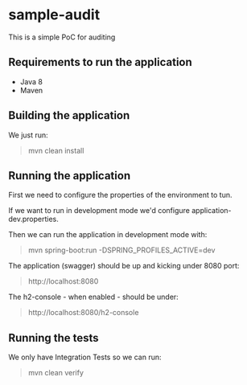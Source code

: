 # sample-audit

This is a simple PoC for auditing

## Requirements to run the application

* Java 8
* Maven

## Building the application

We just run:

> mvn clean install

## Running the application

First we need to configure the properties of the environment to tun.

If we want to run in development mode we'd configure application-dev.properties.

Then we can run the application in development mode with:

> mvn spring-boot:run -DSPRING_PROFILES_ACTIVE=dev

The application (swagger) should be up and kicking under 8080 port:

> http://localhost:8080

The h2-console - when enabled - should be under:

> http://localhost:8080/h2-console

## Running the tests

We only have Integration Tests so we can run:

> mvn clean verify
 